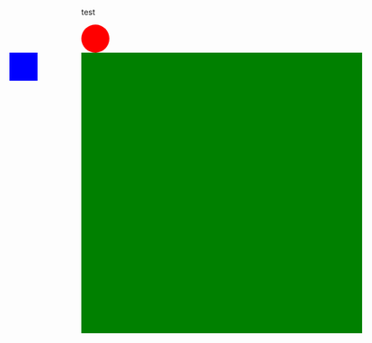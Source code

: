 <style>

	.ball {
		background-color: red;
		postion: fixed;
		width: 50px;
		height: 50px;
		border-radius: 50px;
	}

	#red-ball {
		left: 20px;
	}

	.square {
		background-color: blue;
		position: fixed;
		width: 50px;
		height: 50px;
	}

	#blue-square {
		left: 100px;
	}
	.green-divider {
		background-color: green;
		width: 500px;
		height: 500px;
	}
		
</style>

<main>

<p>test</p>
<div class="ball" id="red-ball"></div>
<div class="square" id="blue-square"></div>
<div class="green-divider"></div>

</main>
			

